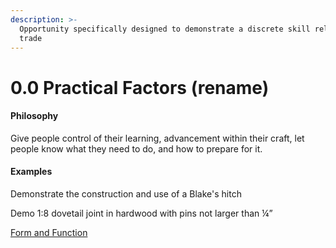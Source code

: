 ```yaml
---
description: >-
  Opportunity specifically designed to demonstrate a discrete skill related to a
  trade
---
```


# 0.0 Practical Factors (rename)

#### Philosophy

Give people control of their learning, advancement within their craft, let people know what they need to do, and how to prepare for it.

#### Examples

Demonstrate the construction and use of a Blake's hitch

Demo 1:8 dovetail joint in hardwood with pins not larger than ¼”

[Form and Function](../../../../blue-paper/1.0-guild/0.9-practical-factors-rename.md)
